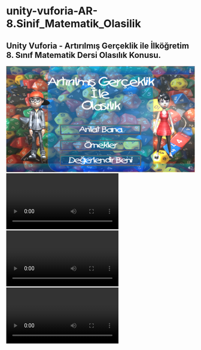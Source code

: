 # unity-vuforia-AR-8.Sinif_Matematik_Olasilik
## Unity Vuforia - Artırılmış Gerçeklik ile İlköğretim 8. Sınıf Matematik Dersi Olasılık Konusu.


![Cover](/github/cover.png "Cover")
![Anlat Bana](/github/0.mp4)
![Değerlendir Beni](/github/1.mp4)
![Örnekler](/github/2.mp4)
